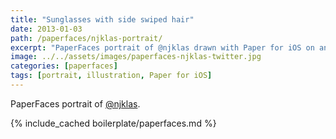 ```yaml
---
title: "Sunglasses with side swiped hair"
date: 2013-01-03
path: /paperfaces/njklas-portrait/
excerpt: "PaperFaces portrait of @njklas drawn with Paper for iOS on an iPad."
image: ../../assets/images/paperfaces-njklas-twitter.jpg
categories: [paperfaces]
tags: [portrait, illustration, Paper for iOS]
---
```


PaperFaces portrait of [@njklas](https://twitter.com/njklas).

{% include_cached boilerplate/paperfaces.md %}
